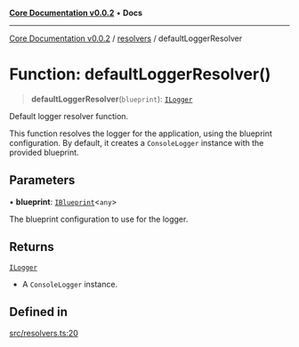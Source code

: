 [**Core Documentation v0.0.2**](../../README.md) • **Docs**

***

[Core Documentation v0.0.2](../../modules.md) / [resolvers](../README.md) / defaultLoggerResolver

# Function: defaultLoggerResolver()

> **defaultLoggerResolver**(`blueprint`): [`ILogger`](../../definitions/interfaces/ILogger.md)

Default logger resolver function.

This function resolves the logger for the application, using the blueprint configuration.
By default, it creates a `ConsoleLogger` instance with the provided blueprint.

## Parameters

• **blueprint**: [`IBlueprint`](../../definitions/type-aliases/IBlueprint.md)\<`any`\>

The blueprint configuration to use for the logger.

## Returns

[`ILogger`](../../definitions/interfaces/ILogger.md)

- A `ConsoleLogger` instance.

## Defined in

[src/resolvers.ts:20](https://github.com/stonemjs/core/blob/aa2a76ee3b0b5f73fa20c9cec0decb9263cddbc2/src/resolvers.ts#L20)
